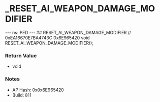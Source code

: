 # _RESET_AI_WEAPON_DAMAGE_MODIFIER

--- ns: PED --- ## RESET_AI_WEAPON_DAMAGE_MODIFIER  // 0xEA16670E7BA4743C 0x6E965420 void RESET_AI_WEAPON_DAMAGE_MODIFIER();

### Return Value
* void

### Notes
* AP Hash: 0x0x6E965420
* Build: 811

